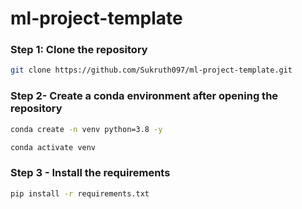 # ml-project-template

### Step 1: Clone the repository
```bash
git clone https://github.com/Sukruth097/ml-project-template.git
```

### Step 2- Create a conda environment after opening the repository

```bash
conda create -n venv python=3.8 -y
```

```bash
conda activate venv
```

### Step 3 - Install the requirements
```bash
pip install -r requirements.txt
```

